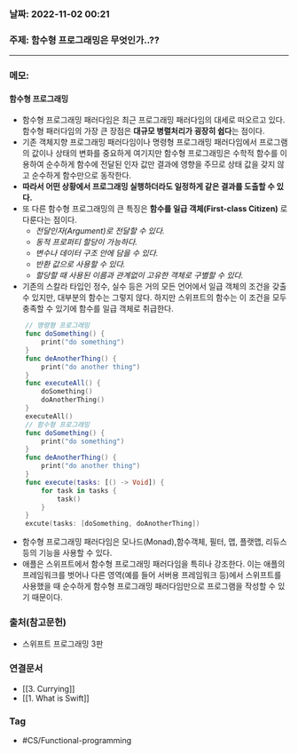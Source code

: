 ### 날짜: 2022-11-02 00:21

### 주제: 함수형 프로그래밍은 무엇인가..?? 
---
### 메모: 
#### 함수형 프로그래밍 
- 함수형 프로그래밍 패러다임은 최근 프로그래밍 패러다임의 대세로 떠오르고 있다. 함수형 패러다임의 가장 큰 장점은 **대규모 병렬처리가 굉장히 쉽다**는 점이다. 
- 기존 객체지향 프로그래밍 패러다임이나 명령형 프로그래밍 패러다임에서 프로그램의 값이나 상태의 변화를 중요하게 여기지만 함수형 프로그래밍은 수학적 함수를 이용하여 순수하게 함수에 전달된 인자 값만 결과에 영향을 주므로 상태 값을 갖지 않고 순수하게 함수만으로 동작한다. 
- **따라서 어떤 상황에서 프로그래밍 실행하더라도 일정하게 같은 결과를 도출할 수 있다.** 
- 또 다른 함수형 프로그래밍의 큰 특징은 **함수를 일급 객체(First-class Citizen)** 로 다룬다는 점이다.
	- *전달인자(Argument)로 전달할 수 있다.*
	- *동적 프로퍼티 할당이 가능하다.*
	- *변수나 데이터 구조 안에 담을 수 있다.*
	- *반환 값으로 사용할 수 있다.*
	- *할당할 때 사용된 이름과 관계없이 고유한 객체로 구별할 수 있다.*
- 기존의 스칼라 타입인 정수, 실수 등은 거의 모든 언어에서 일급 객체의 조건을 갖출 수 있지만, 대부분의 함수는 그렇지 않다. 하지만 스위프트의 함수는 이 조건을 모두 충족할 수 있기에 함수를 일급 객체로 취급한다.
~~~ swift 
	// 명령형 프로그래밍
	func doSomething() { 
		print("do something")
	}
	func deAnotherThing() { 
		print("do another thing")
	}
	func executeAll() { 
		doSomething()
		doAnotherThing()
	}
	executeAll()
	// 함수형 프로그래밍
	func doSomething() { 
		print("do something")
	}
	func deAnotherThing() { 
		print("do another thing")
	}
	func execute(tasks: [() -> Void]) { 
		for task in tasks { 
			task()
		}
	}
	excute(tasks: [doSomething, doAnotherThing])
~~~
- 함수형 프로그래밍 패러다임은 모나드(Monad),함수객체, 필터, 맵, 플랫맵, 리듀스 등의 기능을 사용할 수 있다. 
- 애플은 스위프트에서 함수형 프로그래밍 패러다임을 특히나 강조한다. 이는 애플의 프레임워크를 벗어나 다른 영역(예를 들어 서버용 프레임워크 등)에서 스위프트를 사용했을 때 순수하게 함수형 프로그래밍 패러다임만으로 프로그램을 작성할 수 있기 때문이다.

### 출처(참고문헌) 
- 스위프트 프로그래밍 3판
### 연결문서 
- [[3. Currying]]
- [[1. What is Swift]]
### Tag
- #CS/Functional-programming 